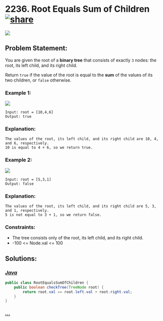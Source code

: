 # 2236. Root Equals Sum of Children [![share]](https://leetcode.com/problems/root-equals-sum-of-children/)

![][easy]

## Problem Statement:

You are given the root of a **binary tree** that consists of exactly `3` nodes: the root, its left child, and its right child.

Return `true` if the value of the root is equal to the **sum** of the values of its two children, or `false` otherwise.

### Example 1:

![](https://assets.leetcode.com/uploads/2022/04/08/graph3drawio.png)

```
Input: root = [10,4,6]
Output: true
```

### Explanation:

```
The values of the root, its left child, and its right child are 10, 4, and 6, respectively.
10 is equal to 4 + 6, so we return true.
```

### Example 2:

![](https://assets.leetcode.com/uploads/2022/04/08/graph3drawio.png)

```
Input: root = [5,3,1]
Output: false
```

### Explanation:

```
The values of the root, its left child, and its right child are 5, 3, and 1, respectively.
5 is not equal to 3 + 1, so we return false.
```

### Constraints:

- The tree consists only of the root, its left child, and its right child.
- -100 <= Node.val <= 100

## Solutions:

### [_Java_](./RootEqualsSumOfChildren.java)

```java
public class RootEqualsSumOfChildren {
    public boolean checkTree(TreeNode root) {
        return root.val == root.left.val + root.right.val;
    }
}
```

### [_..._]()

```

```

<!----------------------------------{ link }--------------------------------->

[share]: https://img.icons8.com/external-anggara-blue-anggara-putra/20/000000/external-share-user-interface-basic-anggara-blue-anggara-putra-2.png
[easy]: https://img.shields.io/badge/Difficulty-Easy-green.svg
